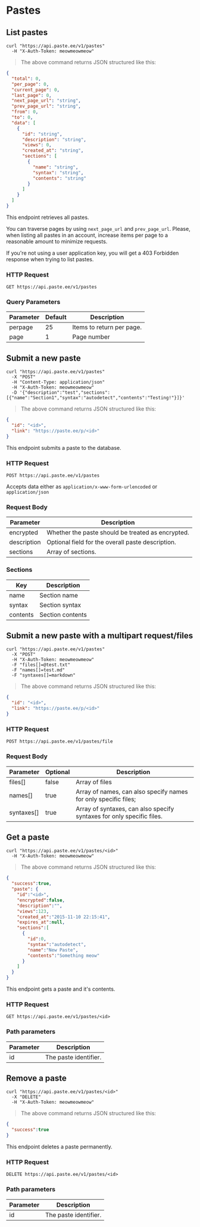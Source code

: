 # Pastes

## List pastes

```shell
curl "https://api.paste.ee/v1/pastes"
  -H "X-Auth-Token: meowmeowmeow"
```

> The above command returns JSON structured like this:

```json
{
  "total": 0,
  "per_page": 0,
  "current_page": 0,
  "last_page": 0,
  "next_page_url": "string",
  "prev_page_url": "string",
  "from": 0,
  "to": 0,
  "data": [
    {
      "id": "string",
      "description": "string",
      "views": 0,
      "created_at": "string",
      "sections": [
        {
          "name": "string",
          "syntax": "string",
          "contents": "string"
        }
      ]
    }
  ]
}
```

This endpoint retrieves all pastes.

You can traverse pages by using `next_page_url` and `prev_page_url`. Please, when listing all pastes in an account, increase items per page to a reasonable amount to minimize requests.

<aside class="warning">If you're not using a user application key, you will get a 403 Forbidden response when trying to list pastes.</aside>

### HTTP Request

`GET https://api.paste.ee/v1/pastes`

### Query Parameters

Parameter | Default | Description
--------- | ------- | -----------
perpage | 25 | Items to return per page.
page | 1 | Page number

## Submit a new paste

```shell
curl "https://api.paste.ee/v1/pastes"
  -X "POST"
  -H "Content-Type: application/json"
  -H "X-Auth-Token: meowmeowmeow"
  -D '{"description":"test","sections":[{"name":"Section1","syntax":"autodetect","contents":"Testing!"}]}'
```

> The above command returns JSON structured like this:

```json
{
  "id": "<id>",
  "link": "https://paste.ee/p/<id>"
}
```

This endpoint submits a paste to the database.

### HTTP Request

`POST https://api.paste.ee/v1/pastes`

Accepts data either as `application/x-www-form-urlencoded` or `application/json`

### Request Body

Parameter | Description
--------- | -----------
encrypted | Whether the paste should be treated as encrypted.
description | Optional field for the overall paste description.
sections  | Array of sections.

### Sections

Key | Description
--- | -----------
name | Section name
syntax | Section syntax
contents | Section contents

## Submit a new paste with a multipart request/files

```shell
curl "https://api.paste.ee/v1/pastes"
  -X "POST"
  -H "X-Auth-Token: meowmeowmeow"
  -F "files[]=@test.txt"
  -F "names[]=test.md"
  -F "syntaxes[]=markdown"
  ```

> The above command returns JSON structured like this:

```json
{
  "id": "<id>",
  "link": "https://paste.ee/p/<id>"
}
```

### HTTP Request

`POST https://api.paste.ee/v1/pastes/file`

### Request Body

Parameter | Optional | Description
--------- | -------- | -----------
files[] | false | Array of files
names[] | true | Array of names, can also specify names for only specific files;
syntaxes[] | true | Array of syntaxes, can also specify syntaxes for only specific files.

## Get a paste

```shell
curl "https://api.paste.ee/v1/pastes/<id>"
  -H "X-Auth-Token: meowmeowmeow"
```

> The above command returns JSON structured like this:

```json
{
  "success":true,
  "paste": {
    "id":"<id>",
    "encrypted":false,
    "description":"",
    "views":123,
    "created_at":"2015-11-10 22:15:41",
    "expires_at":null,
    "sections":[
      {
        "id":0,
        "syntax":"autodetect",
        "name":"New Paste",
        "contents":"Something meow"
      }
    ]
  }
}
```

This endpoint gets a paste and it's contents.

### HTTP Request

`GET https://api.paste.ee/v1/pastes/<id>`

### Path parameters

Parameter | Description
--------- | -----------
id | The paste identifier.

## Remove a paste

```shell
curl "https://api.paste.ee/v1/pastes/<id>"
  -X "DELETE"
  -H "X-Auth-Token: meowmeowmeow"
```

> The above command returns JSON structured like this:

```json
{
  "success":true
}
```

This endpoint deletes a paste permanently.

### HTTP Request

`DELETE https://api.paste.ee/v1/pastes/<id>`

### Path parameters

Parameter | Description
--------- | -----------
id | The paste identifier.
